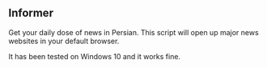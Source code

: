 Informer
----

Get your daily dose of news in Persian. This script will open up major news websites in your default browser.

It has been tested on Windows 10 and it works fine.




